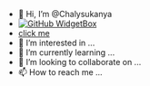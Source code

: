 
- 👋 Hi, I’m @Chalysukanya
- [![GitHub WidgetBox](https://github-widgetbox.vercel.app/api/profile?username=CHALYSUKANYA&data=followers,repositories,stars,commits)](https://github.com/Jurredr/github-widgetbox)
-  <a href='www.google.co.th'>click me </a>
- 👀 I’m interested in ...
- 🌱 I’m currently learning ...
- 💞️ I’m looking to collaborate on ...
- 📫 How to reach me ...

<!---
Chalysukanya/Chalysukanya is a ✨ special ✨ repository because its `README.md` (this file) appears on your GitHub profile.
You can click the Preview link to take a look at your changes.
--->
